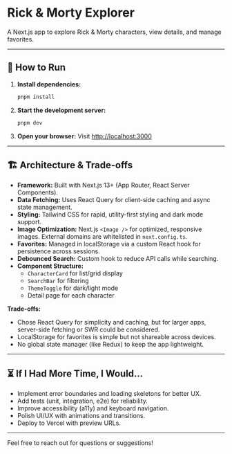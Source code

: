# Rick & Morty Explorer

A Next.js app to explore Rick & Morty characters, view details, and manage favorites.

---

## 🚀 How to Run

1. **Install dependencies:**
   ```bash
   pnpm install
   ```
2. **Start the development server:**
   ```bash
   pnpm dev
   ```
3. **Open your browser:**
   Visit [http://localhost:3000](http://localhost:3000)

---

## 🏗️ Architecture & Trade-offs

- **Framework:** Built with Next.js 13+ (App Router, React Server Components).
- **Data Fetching:** Uses React Query for client-side caching and async state management.
- **Styling:** Tailwind CSS for rapid, utility-first styling and dark mode support.
- **Image Optimization:** Next.js `<Image />` for optimized, responsive images. External domains are whitelisted in `next.config.ts`.
- **Favorites:** Managed in localStorage via a custom React hook for persistence across sessions.
- **Debounced Search:** Custom hook to reduce API calls while searching.
- **Component Structure:**
  - `CharacterCard` for list/grid display
  - `SearchBar` for filtering
  - `ThemeToggle` for dark/light mode
  - Detail page for each character

**Trade-offs:**

- Chose React Query for simplicity and caching, but for larger apps, server-side fetching or SWR could be considered.
- LocalStorage for favorites is simple but not shareable across devices.
- No global state manager (like Redux) to keep the app lightweight.

---

## ⏳ If I Had More Time, I Would...

- Implement error boundaries and loading skeletons for better UX.
- Add tests (unit, integration, e2e) for reliability.
- Improve accessibility (a11y) and keyboard navigation.
- Polish UI/UX with animations and transitions.
- Deploy to Vercel with preview URLs.

---

Feel free to reach out for questions or suggestions!
